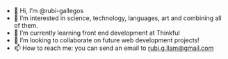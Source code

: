 - 👋 Hi, I’m @rubi-gallegos
- 👀 I’m interested in science, technology, languages, art and combining all of them.
- 🌱 I’m currently learning front end development at Thinkful
- 💞️ I’m looking to collaborate on future web development projects!
- 📫 How to reach me: you can send an email to rubi.g.llam@gmail.com

<!---
rubi-gallegos/rubi-gallegos is a ✨ special ✨ repository because its `README.md` (this file) appears on your GitHub profile.
You can click the Preview link to take a look at your changes.
--->
